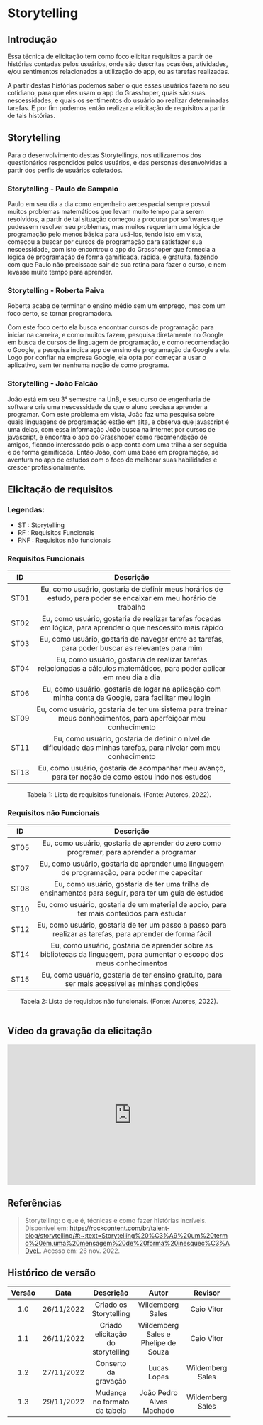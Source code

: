 # Storytelling

## Introdução

Essa técnica de elicitação tem como foco elicitar requisitos a partir de histórias contadas pelos usuários, onde são descritas ocasiões, atividades, e/ou sentimentos relacionados a utilização do app, ou as tarefas realizadas.

A partir destas histórias podemos saber o que esses usuários fazem no seu cotidiano, para que eles usam o app do Grasshoper, quais são suas nescessidades, e quais os sentimentos do usuário ao realizar determinadas tarefas. E por fim podemos então realizar a elicitação de requisitos a partir de tais histórias.

## Storytelling

Para o desenvolvimento destas Storytellings, nos utilizaremos dos questionários respondidos pelos usuários, e das personas desenvolvidas a partir dos perfis de usuários coletados.

### Storytelling - Paulo de Sampaio

Paulo em seu dia a dia como engenheiro aeroespacial sempre possui muitos problemas matemáticos que levam muito tempo para serem resolvidos, a partir de tal situação começou a procurar por softwares que pudessem resolver seu problemas, mas muitos requeriam uma lógica de programação pelo menos básica para usá-los, tendo isto em vista, começou a buscar por cursos de programação para satisfazer sua nescessidade, com isto encontrou o app do Grasshoper que fornecia a lógica de programação de forma gamificada, rápida, e gratuita, fazendo com que Paulo não precissace sair de sua rotina para fazer o curso, e nem levasse muito tempo para aprender.

### Storytelling - Roberta Paiva

Roberta acaba de terminar o ensino médio sem um emprego, mas com um foco certo, se tornar programadora. 

Com este foco certo ela busca encontrar cursos de programação para iniciar na carreira, e como muitos fazem, pesquisa diretamente no Google em busca de cursos de linguagem de programação, e como recomendação o Google, a pesquisa indica app de ensino de programação da Google a ela. Logo por confiar na empresa Google, ela opta por começar a usar o aplicativo, sem ter nenhuma noção de como programa.

### Storytelling - João Falcão

João está em seu 3° semestre na UnB, e seu curso de engenharia de software cria uma nescessidade de que o aluno precissa aprender a programar. Com este problema em vista, João faz uma pesquisa sobre quais linguagens de programação estão em alta, e observa que javascript é uma delas, com essa informação João busca na internet por cursos de javascript, e encontra o app do Grasshoper como recomendação de amigos, ficando interessado pois o app conta com uma trilha a ser seguida e de forma gamificada. Então João, com uma base em programação, se aventura no app de estudos com o foco de melhorar suas habilidades e crescer profissionalmente.

## Elicitação de requisitos

### **Legendas:**

* ST : Storytelling
* RF : Requisitos Funcionais
* RNF : Requisitos não funcionais

### Requisitos Funcionais

|  ID  |  Descrição  |  
| :--: | :---------: |
| ST01 | Eu, como usuário, gostaria de definir meus horários de estudo, para poder se encaixar em meu horário de trabalho |
| ST02 | Eu, como usuário, gostaria de realizar tarefas focadas em lógica, para aprender o que nescessito mais rápido | 
| ST03 | Eu, como usuário, gostaria de navegar entre as tarefas, para poder buscar as relevantes para mim | 
| ST04 | Eu, como usuário, gostaria de realizar tarefas relacionadas a cálculos matemáticos, para poder aplicar em meu dia a dia | 
| ST06 | Eu, como usuário, gostaria de logar na aplicação com minha conta da Google, para facilitar meu login | 
| ST09 | Eu, como usuário, gostaria de ter um sistema para treinar meus conhecimentos, para aperfeiçoar meu conhecimento | 
| ST11 | Eu, como usuário, gostaria de definir o nível de dificuldade das minhas tarefas, para nivelar com meu conhecimento | 
| ST13 | Eu, como usuário, gostaria de acompanhar meu avanço, para ter noção de como estou indo nos estudos | 

<figcaption align="center">Tabela 1: Lista de requisitos funcionais. (Fonte: Autores, 2022).</figcaption>



### Requisitos  não Funcionais

|  ID  |  Descrição  |  
| :--: | :---------: | 
| ST05 | Eu, como usuário, gostaria de aprender do zero como programar, para aprender a programar | 
| ST07 | Eu, como usuário, gostaria de aprender uma linguagem de programação, para poder me capacitar | 
| ST08 | Eu, como usuário, gostaria de ter uma trilha de ensinamentos para seguir, para ter um guia de estudos | 
| ST10 | Eu, como usuário, gostaria de um material de apoio, para ter mais conteúdos para estudar | RNF | 
| ST12 | Eu, como usuário, gostaria de ter um passo a passo para realizar as tarefas, para aprender de forma fácil | 
| ST14 | Eu, como usuário, gostaria de aprender sobre as bibliotecas da linguagem, para aumentar o escopo dos meus conhecimentos | 
| ST15 | Eu, como usuário, gostaria de ter ensino gratuito, para ser mais acessível as minhas condições |  

<figcaption align="center">Tabela 2: Lista de requisitos não funcionais. (Fonte: Autores, 2022).</figcaption>

</br>

## Vídeo da gravação da elicitação
<iframe width="560" height="315" src="https://www.youtube.com/embed/SA4kzVT1iJM?start=3" title="YouTube video player" frameborder="0" allow="accelerometer; autoplay; clipboard-write; encrypted-media; gyroscope; picture-in-picture" allowfullscreen></iframe>

</br>

## Referências

> Storytelling: o que é, técnicas e como fazer histórias incríveis.  Disponível em: <https://rockcontent.com/br/talent-blog/storytelling/#:~:text=Storytelling%20%C3%A9%20um%20termo%20em,uma%20mensagem%20de%20forma%20inesquec%C3%ADvel.>. Acesso em: 26 nov. 2022.
## Histórico de versão

| Versão |    Data    |                            Descrição                            |      Autor       |              Revisor              |
| :----: | :--------: | :-------------------------------------------------------------: | :--------------: | :-------------------------------: |
| 1.0 | 26/11/2022 | Criado os Storytelling | Wildemberg Sales | Caio Vitor |
| 1.1 | 26/11/2022 | Criado elicitação do storytelling | Wildemberg Sales e Phelipe de Souza | Caio Vitor |
| 1.2 | 27/11/2022 | Conserto da gravação | Lucas Lopes | Wildemberg Sales |
| 1.3 | 29/11/2022 | Mudança no formato da tabela | João Pedro Alves Machado | Wildemberg Sales |
